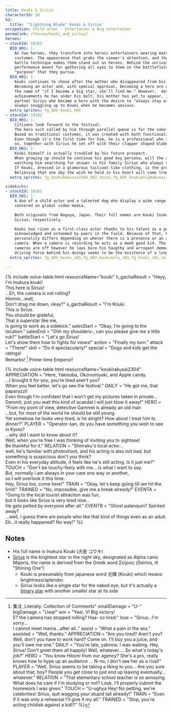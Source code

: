 ```yaml
---
title: Kouki & Sirius
characterId: 18
h2:
  title: '"Lightning Blade" Kouki & Sirius'
occupation: Child actor - Entertainer & Dog entertainer
permalink: /charas/kouki_and_sirius/
heroes:
- stockId: 10181
  BIO_H01: |-
    As two heroes, they transform into heroic entertainers wearing matching gorgeous
    costumes. The appearance that grabs the viewer's attention, and their flashy
    battle technique makes them stand out as heroes. Behind the unrivaled
    performance meant for gathering all eyes to them on the battlefield lies a
    "purpose" that they pursue.
  BIO_H02: |-
    Kouki continues to chase after the mother who disappeared from his life.
    Becoming an actor and, with special approval, becoming a hero are all done in
    the name of "if I become a big star, she'll find me." However,  despite the many
    achievements he has under his belt, his mother has yet to appear. It was his
    partner Sirius who became a hero with the desire to "always stay with Kouki",
    always snuggling up to Kouki when he becomes anxious.
  extra_sprites: fg_ADV_kouki_h01
- stockId: 10182
  BIO_H01: |-
    Citizens look forward to the festival. 
    The hero suit called by him through parallel queue is for the sake of opposing the existence that threaten them.
    Based on traditional costumes, it was created with both functionality and design, satisfying Kouki's high level of professionalism.
    Even though it's the first time for him, he is a professional who says it is his job to charm people under any conditions,
    so, together with Sirius he set off with their clapper shaped blade parallel weapon.
  BIO_H02: |-
    Kouki himself is actually troubled by his future prospect.
    When growing up should he continue his good boy persona, will the audience accepts his real personality…
    watching him searching for answer is his family Sirius who always snuggling up to him, never changing.
    If Kouki, dressed in a glamorous tailcoat-like clothing, is the protecting figure, he is the offensive figure standing on the battlefield in festive attire.
    Believing that one day the wish he held in his heart will come true, he paves the way to the future.
  extra_sprites: fg_koukiRakusai2304_h02_skin2,fg_ADV_koukionlyRakusai2304_h01,fg_ADV_koukionlyRakusai2304_h01_skin1,fg_ADV_siriusRakusai2304_h01,fg_ADV_siriusRakusai2304_h01_skin1

sidekicks:
- stockId: 10181
  BIO_S01: |-
    A duo of a child actor and a talented dog who display a wide range of activites
    centered on global video media.

    Both originate from Nagoya, Japan. Their full names are Kouki Inukura and
    Sirius, respectively.

    Kouki has risen as a first-class actor thanks to his talent as a performer,
    acknowledged and esteemed by peers in the field. Because of that, his
    personality differs depending on wheter there is a presence or an absence of a
    camera. When a camera is recording he acts as a meek good kid. The second the
    cameras are off however he lays bare his haugthy and arrogant demeanour. The
    driving force behind his doings seems to be the existence of a long-lost mother.
  extra_sprites: fg_ADV_kouki_s01,fg_ADV_koukionly_s01,fg_kouki_s01_skin1,fg_ADV_kouki_s01_skin1,fg_ADV_koukionly_s01_skin1,fg_ADV_kouki_s01_skin2,fg_ADV_kouki_s01_skin3,fg_ADV_koukionly_s01_skin2,fg_ADV_koukionly_s01_skin3,fg_ADV_koukionly_s01_skin4,fg_ADV_koukionly_s01_skin5,fg_ADV_sirius_s01,fg_ADV_sirius_s01_skin2,fg_ADV_sirius_s01_skin3

---
```



{% include voice-table.html resourceName="kouki"
h_gachaResult = "Heyy, I'm Inukura kouki!<br>This here is Sirius!<br>...Eh, the camera is not rolling?<br>Hmmm...well,<br>Don't drag me down, okay?"
s_gachaResult = "I'm Kouki.<br>This is Sirius.<br>You should be grateful,<br>That a superstar like me,<br>is going to work as a sidekick."
salesStart = "Okay, I'm going to the location."
salesEnd = "Ohh my shoulders-, can you please give me a little rub?"
battleStart = "Let's go Sirius!<br>Let's show them how to fights for views!"
action = "Finally my turn."
attack = "There!"
skill = "Do it spectacularly!"
special = "Dogs and kids get the ratings!<br>Remarks! [^Kouki1] Prime-time Emperor!

[^Kouki1]: 集注 ,Literally: Collection of Comments"
smallDamage = "U-"
bigDamage = "Uwa!"
win = "Yeei, V! Big victory!<br>E? the camera has stopped rolling? Haa- so tired."
lose = "Sirius…I'm sorry…<br>I cannot meet mama…after all.."
assist = "What a pain in the ass."
assisted = "Well, thanks."
APPRECIATION = "Are you tired?  Aren't you? Well, don't you have to work hard?  Come on.  I'll buy you a juice, and you'll owe me one."
DAILY = "You're late, yaknow. I was waiting. Hey, Sirius!  Don't greet them all happily!  Well, whatever….  So what's today's job?"
HERO = "You know Hitomi from our agency?  She's a pro, really knows how to hype up an audience ... N-no, I don't see her as a rival!"
PLAYER = "Well, Sirius seems to be taking a liking to you...  Are you sure about that, boy?  People you get close to just end up leaving eventually... whatever."
RELATION = "That elementary school teacher is so annoying. What does he care if I'm studying or not? Look, I'll properly submit the homework I was given."
TOUCH = "U-ughya Hey!  No petting, we're celebrities!  Sirius, quit wagging your stupid tail already!"
TRAIN = "Even if it was only a rehearsal I'll give it my all."
TRAINED = "Stop, you're acting childish against a kid!?"
%}

{% include voice-table.html resourceName="koukirakusai2304"
APPRECIATION = "Here, Yakisoba, Okonomiyaki, and Apple candy.<br>…I brought it for you, you're tired aren't you?<br>When you feel better, let's go see the festival."
DAILY = "He got me, that paparazzi!<br>Even though I'm confident that I won't get my pictures taken in private…<br>Dammit, just you wait this kind of scandal I will just blow it away!"
HERO = "From my point of view, detective Gammei is already an old man<br>…but, for most of the world he should be still young.<br>Yet somehow he looks very tired, is he alright? How about I treat him to dinner?"
PLAYER = "Operator-san, do you have something you wish to see in Kyoto?<br>…why did I want to know about it?<br>Well, when you're free I was thinking of inviting you to sightsee!<br>Be thankful for it."
RELATION = "Shinraku's local actor…<br>well, he's familiar with photoshoot, and his acting is also not bad, but something is suspicious don't you think?<br>Even in his everyday attitude, it feels like he's still acting. Is it just me?"
TOUCH = "Don't be touchy-feely with me….is what I want to say.<br>But, normally I am always in your care one way or another, <br>so I will overlook it this time.<br>Hey, Sirius too, come here!"
TRAIN = "Okay, let's keep going till we hit the limit!"
TRAINED = "No, impossible, give me a break already!"
EVENTA = "Going to the local tourist attraction was fun,<br>but it looks like Sirius is very tired now…<br>He gets petted by everyone after all."
EVENTB = "Ghost palanquin? Spirited away?<br>…well, I guess there are people who like that kind of things even as an adult.<br>Eh…it really happened? No way!"
%}

## Notes

- His full name is Inukura Kouki (犬座 コウキ)
- [Sirius](https://en.wikipedia.org/wiki/Sirius) is the brightest star in the night sky, designated as Alpha canis Majoris, the name is derived from the Greek word Σείριος (Seirios, lit "Shining One")
  - Kouki is presumably from japanese word 光輝 (Kouki) which means brightness/splendor.
  - Sirius looks like a single star for the naked eye, but it's actually a [binary star](https://en.wikipedia.org/wiki/Binary_star) with another smaller star at its side
